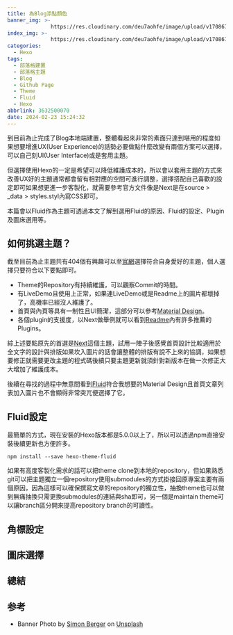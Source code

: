 ```yaml
---
title: 為Blog添點顏色
banner_img: >-
              https://res.cloudinary.com/deu7aohfe/image/upload/v1708673349/202402233632500070/jsqhpjfpf8yzq9ovelre.webp
index_img: >-
              https://res.cloudinary.com/deu7aohfe/image/upload/v1708673349/202402233632500070/jsqhpjfpf8yzq9ovelre.webp
categories:
  - Hexo
tags:
  - 部落格建置
  - 部落格主題
  - Blog
  - Github Page
  - Theme
  - Fluid
  - Hexo
abbrlink: 3632500070
date: 2024-02-23 15:24:32
---
```

到目前為止完成了Blog本地端建置，整體看起來非常的素面只達到堪用的程度如果想要增進UX(User Experience)的話勢必要做點什麼改變有兩個方案可以選擇，可以自己刻UI(User Interface)或是套用主題。

但選擇使用Hexo的一定是希望可以降低維護成本的，所以會以套用主題的方式來改善UX好的主題通常都會留有相對應的空間可進行調整，選擇搭配自己喜歡的設定即可如果想更進一步客製化，就需要參考官方文件像是Next是在source > _data > styles.styl內寫CSS即可。

本篇會以Fluid作為主題可透過本文了解到選用Fluid的原因、Fluid的設定、Plugin及圖床選用等。

## 如何挑選主題？
截至目前為止主題共有404個有興趣可以至[官網](https://hexo.io/themes/index.html)選擇符合自身愛好的主題，個人選擇只要符合以下要點即可。

- Theme的Repository有持續維護，可以觀察Commit的時間。
- 有LiveDemo且使用上正常，如果連LiveDemo或是Readme上的圖片都壞掉了，高機率已經沒人維護了。
- 首頁與內頁等具有一制性且UI簡潔，這部分可以參考[Material Design](https://m3.material.io/)。
- 各個plugin的支援度，以Next做舉例就可以看到[Readme](https://github.com/next-theme/awesome-next#live-preview)內有許多推薦的Plugins。

綜上述要點原先的首選是[Next](https://github.com/next-theme/hexo-theme-next?tab=readme-ov-file)這個主題，試用一陣子後感覺首頁設計比較適用於全文字的設計與排版如果坎入圖片的話會讓整體的排版有說不上來的協調，如果想要修正就需要更改主題的程式碼後續只要主題更新就須針對新版本在做一次修正大大增加了維護成本。

後續在尋找的過程中無意間看到[Fluid](https://github.com/fluid-dev/hexo-theme-fluid)符合我想要的Material Design且首頁文章列表加入圖片也不會顯得非常突兀便選擇了它。

## Fluid設定
最簡單的方式，現在安裝的Hexo版本都是5.0.0以上了，所以可以透過npm直接安裝後續更新也方便許多。

```properties
npm install --save hexo-theme-fluid
```

如果有高度客製化需求的話可以把theme clone到本地的repository，但如果熟悉git可以把主題獨立一個repository使用submodules的方式掛接回原專案主要有兩個原因，因為這樣可以確保撰寫文章的repository的獨立性，抽換theme也可以做到無痛抽換只需更換submodules的連結與sha即可，另一個是maintain theme可以讓branch區分開來提高repository branch的可讀性。

## 角標設定

## 圖床選擇

## 總結

## 参考
- Banner Photo by <a href="https://unsplash.com/@8moments?utm_content=creditCopyText&utm_medium=referral&utm_source=unsplash">Simon Berger</a> on <a href="https://unsplash.com/photos/landscape-photography-of-mountains-twukN12EN7c?utm_content=creditCopyText&utm_medium=referral&utm_source=unsplash">Unsplash</a>

[^1]: aaaa
